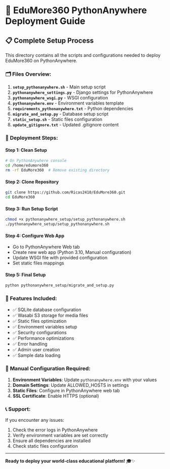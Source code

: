 # 🚀 EduMore360 PythonAnywhere Deployment Guide

## 📋 **Complete Setup Process**

This directory contains all the scripts and configurations needed to deploy EduMore360 on PythonAnywhere.

### 🗂️ **Files Overview:**

1. **`setup_pythonanywhere.sh`** - Main setup script
2. **`pythonanywhere_settings.py`** - Django settings for PythonAnywhere
3. **`pythonanywhere_wsgi.py`** - WSGI configuration
4. **`pythonanywhere.env`** - Environment variables template
5. **`requirements_pythonanywhere.txt`** - Python dependencies
6. **`migrate_and_setup.py`** - Database setup script
7. **`static_setup.sh`** - Static files configuration
8. **`update_gitignore.txt`** - Updated .gitignore content

### 🎯 **Deployment Steps:**

#### **Step 1: Clean Setup**
```bash
# On PythonAnywhere console
cd /home/edumore360
rm -rf EduMore360  # Remove existing directory
```

#### **Step 2: Clone Repository**
```bash
git clone https://github.com/Ricas2410/EduMore360.git
cd EduMore360
```

#### **Step 3: Run Setup Script**
```bash
chmod +x pythonanywhere_setup/setup_pythonanywhere.sh
./pythonanywhere_setup/setup_pythonanywhere.sh
```

#### **Step 4: Configure Web App**
- Go to PythonAnywhere Web tab
- Create new web app (Python 3.10, Manual configuration)
- Update WSGI file with provided configuration
- Set static files mappings

#### **Step 5: Final Setup**
```bash
python pythonanywhere_setup/migrate_and_setup.py
```

### 🌟 **Features Included:**

- ✅ SQLite database configuration
- ✅ Wasabi S3 storage for media files
- ✅ Static files optimization
- ✅ Environment variables setup
- ✅ Security configurations
- ✅ Performance optimizations
- ✅ Error handling
- ✅ Admin user creation
- ✅ Sample data loading

### 🔧 **Manual Configuration Required:**

1. **Environment Variables**: Update `pythonanywhere.env` with your values
2. **Domain Settings**: Update ALLOWED_HOSTS in settings
3. **Static Files**: Configure in PythonAnywhere web tab
4. **SSL Certificate**: Enable HTTPS (optional)

### 📞 **Support:**

If you encounter any issues:
1. Check the error logs in PythonAnywhere
2. Verify environment variables are set correctly
3. Ensure all dependencies are installed
4. Check static files configuration

---

**Ready to deploy your world-class educational platform!** 🎓✨
